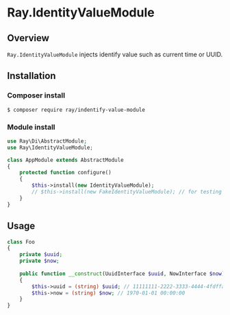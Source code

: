 # Ray.IdentityValueModule

## Overview

`Ray.IdentityValueModule` injects identify value such as current time or UUID.

## Installation

### Composer install

    $ composer require ray/indentify-value-module
 
### Module install

```php
use Ray\Di\AbstractModule;
use Ray\IdentityValueModule;

class AppModule extends AbstractModule
{
    protected function configure()
    {
        $this->install(new IdentityValueModule);
        // $this->install(new FakeIdentityValueModule); // for testing
    }
}
```

## Usage

````php
class Foo
{
    private $uuid;
    private $now;
    
    public function __construct(UuidInterface $uuid, NowInterface $now)
    {
        $this->uuid = (string) $uuid; // 11111111-2222-3333-4444-4fdffa026136
        $this->now = (string) $now; // 1970-01-01 00:00:00
    }
}
````